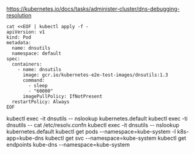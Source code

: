 
https://kubernetes.io/docs/tasks/administer-cluster/dns-debugging-resolution

```shell
cat <<EOF | kubectl apply -f -
apiVersion: v1
kind: Pod
metadata:
  name: dnsutils
  namespace: default
spec:
  containers:
    - name: dnsutils
      image: gcr.io/kubernetes-e2e-test-images/dnsutils:1.3
      command:
        - sleep
        - "60000"
      imagePullPolicy: IfNotPresent
  restartPolicy: Always
EOF
```

kubectl exec -it dnsutils -- nslookup kubernetes.default
kubectl exec -ti dnsutils -- cat /etc/resolv.confn
kubectl exec -it dnsutils -- nslookup kubernetes.default
kubectl get pods --namespace=kube-system -l k8s-app=kube-dns
kubectl get svc --namespace=kube-system
kubectl get endpoints kube-dns --namespace=kube-system
